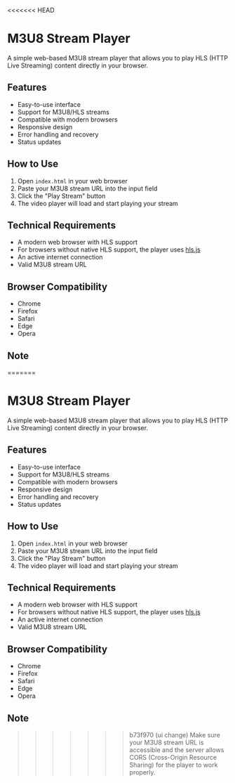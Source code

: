 <<<<<<< HEAD
# M3U8 Stream Player

A simple web-based M3U8 stream player that allows you to play HLS (HTTP Live Streaming) content directly in your browser.

## Features

- Easy-to-use interface
- Support for M3U8/HLS streams
- Compatible with modern browsers
- Responsive design
- Error handling and recovery
- Status updates

## How to Use

1. Open `index.html` in your web browser
2. Paste your M3U8 stream URL into the input field
3. Click the "Play Stream" button
4. The video player will load and start playing your stream

## Technical Requirements

- A modern web browser with HLS support
- For browsers without native HLS support, the player uses [hls.js](https://github.com/video-dev/hls.js/)
- An active internet connection
- Valid M3U8 stream URL

## Browser Compatibility

- Chrome
- Firefox
- Safari
- Edge
- Opera

## Note

=======
# M3U8 Stream Player

A simple web-based M3U8 stream player that allows you to play HLS (HTTP Live Streaming) content directly in your browser.

## Features

- Easy-to-use interface
- Support for M3U8/HLS streams
- Compatible with modern browsers
- Responsive design
- Error handling and recovery
- Status updates

## How to Use

1. Open `index.html` in your web browser
2. Paste your M3U8 stream URL into the input field
3. Click the "Play Stream" button
4. The video player will load and start playing your stream

## Technical Requirements

- A modern web browser with HLS support
- For browsers without native HLS support, the player uses [hls.js](https://github.com/video-dev/hls.js/)
- An active internet connection
- Valid M3U8 stream URL

## Browser Compatibility

- Chrome
- Firefox
- Safari
- Edge
- Opera

## Note

>>>>>>> b73f970 (ui change)
Make sure your M3U8 stream URL is accessible and the server allows CORS (Cross-Origin Resource Sharing) for the player to work properly. 